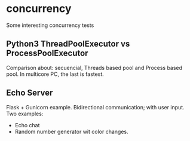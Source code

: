 # concurrency

Some interesting concurrency tests

## Python3 ThreadPoolExecutor vs ProcessPoolExecutor
Comparison about: secuencial, Threads based pool and Process based pool. In multicore PC, the last is fastest.

## Echo Server

Flask + Gunicorn example. Bidirectional communication; with user input. Two examples:

* Echo chat
* Random number generator wit color changes.

